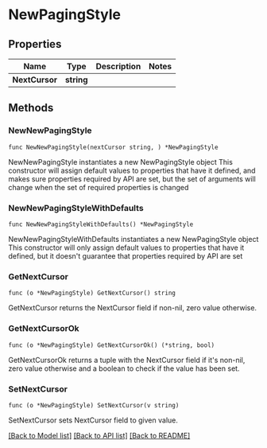 # NewPagingStyle

## Properties

Name | Type | Description | Notes
------------ | ------------- | ------------- | -------------
**NextCursor** | **string** |  | 

## Methods

### NewNewPagingStyle

`func NewNewPagingStyle(nextCursor string, ) *NewPagingStyle`

NewNewPagingStyle instantiates a new NewPagingStyle object
This constructor will assign default values to properties that have it defined,
and makes sure properties required by API are set, but the set of arguments
will change when the set of required properties is changed

### NewNewPagingStyleWithDefaults

`func NewNewPagingStyleWithDefaults() *NewPagingStyle`

NewNewPagingStyleWithDefaults instantiates a new NewPagingStyle object
This constructor will only assign default values to properties that have it defined,
but it doesn't guarantee that properties required by API are set

### GetNextCursor

`func (o *NewPagingStyle) GetNextCursor() string`

GetNextCursor returns the NextCursor field if non-nil, zero value otherwise.

### GetNextCursorOk

`func (o *NewPagingStyle) GetNextCursorOk() (*string, bool)`

GetNextCursorOk returns a tuple with the NextCursor field if it's non-nil, zero value otherwise
and a boolean to check if the value has been set.

### SetNextCursor

`func (o *NewPagingStyle) SetNextCursor(v string)`

SetNextCursor sets NextCursor field to given value.



[[Back to Model list]](../README.md#documentation-for-models) [[Back to API list]](../README.md#documentation-for-api-endpoints) [[Back to README]](../README.md)



